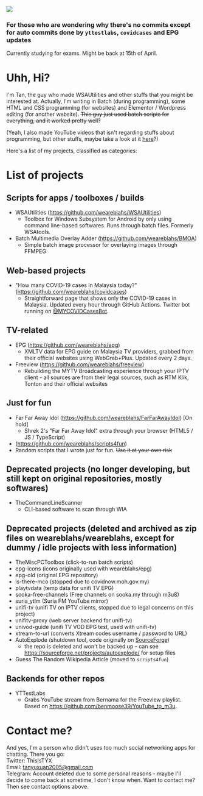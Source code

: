 ![](https://github-profile-summary-cards.vercel.app/api/cards/profile-details?username=weareblahs&theme=monokai)
### For those who are wondering why there's no commits except for auto commits done by `yttestlabs`, `covidcases` and EPG updates
Currently studying for exams. Might be back at 15th of April.
# Uhh, Hi?
I'm Tan, the guy who made WSAUtilities and other stuffs that you might be interested at. Actually, I'm writing in Batch (during programming), some HTML and CSS programming (for websites) and Elementor / Wordpress editing (for another website). ~~This guy just used batch scripts for everything, and it worked pretty well?~~  
  
(Yeah, I also made YouTube videos that isn't regarding stuffs about programming, but other stuffs, maybe take a look at it [here](https://www.youtube.com/c/OogaChakaOogaOoga)?)  
  
Here's a list of my projects, classified as categories:
# List of projects
## Scripts for apps / toolboxes / builds
 - WSAUtilities (https://github.com/weareblahs/WSAUtilities)
   - Toolbox for Windows Subsystem for Android by only using command line-based softwares. Runs through batch files. Formerly WSAtools.
 - Batch Multimedia Overlay Adder (https://github.com/weareblahs/BMOA)
   - Simple batch image processor for overlaying images through FFMPEG
## Web-based projects
 - "How many COVID-19 cases in Malaysia today?" (https://github.com/weareblahs/covidcases)
   - Straightforward page that shows only the COVID-19 cases in Malaysia. Updated every hour through GitHub Actions. Twitter bot running on [@MYCOVIDCasesBot](https://twitter.com/MYCOVIDCasesBot).
## TV-related
 - EPG (https://github.com/weareblahs/epg)
   - XMLTV data for EPG guide on Malaysia TV providers, grabbed from their official websites using WebGrab+Plus. Updated every 2 days.
 - Freeview (https://github.com/weareblahs/freeview)
   - Rebuilding the MYTV Broadcasting experience through your IPTV client - all sources are from their legal sources, such as RTM Klik, Tonton and their official websites
## Just for fun
 - Far Far Away Idol (https://github.com/weareblahs/FarFarAwayIdol) [On hold]
   - Shrek 2's "Far Far Away Idol" extra through your browser (HTML5 / JS / TypeScript)
 -  (https://github.com/weareblahs/scripts4fun)
   - Random scripts that I wrote just for fun. ~~Use it at your own risk~~
## Deprecated projects (no longer developing, but still kept on original repositories, mostly softwares)
 - TheCommandLineScanner
   - CLI-based software to scan through WIA
## Deprecated projects (deleted and archived as zip files on weareblahs/weareblahs, except for dummy / idle projects with less information)
- TheMiscPCToolbox (click-to-run batch scripts)
- epg-icons (icons originally used with weareblahs/epg)
- epg-old (original EPG repository)
- is-there-mco (stopped due to covidnow.moh.gov.my)
- playtvdata (temp data for unifi TV EPG)
- sooka-free-channels (Free channels on sooka.my through m3u8)
- suria_ytlm (Suria FM YouTube mirror)
- unifi-tv (unifi TV on IPTV clients, stopped due to legal concerns on this project)
- unifitv-proxy (web server backend for unifi-tv)
- univod-guide (unifi TV VOD EPG test, used with unifi-tv)
- xtream-to-url (converts Xtream codes username / password to URL)
- AutoExplode (shutdown tool, code originally on [SourceForge](https://sourceforge.net/projects/autoexplode/))
  - the repo is deleted and won't be backed up - can see https://sourceforge.net/projects/autoexplode/ for setup files
- Guess The Random Wikipedia Article (moved to `scripts4fun`)
## Backends for other repos
 - YTTestLabs
   - Grabs YouTube stream from Bernama for the Freeview playlist. Based on https://github.com/benmoose39/YouTube_to_m3u.

# Contact me?
And yes, I'm a person who didn't uses too much social networking apps for chatting. There you go:  
Twitter: ThisIsTYX  
Email: tanyuxuan2005@gmail.com  
Telegram: Account deleted due to some personal reasons - maybe I'll decide to come back at sometime, I don't know when. Want to contact me? Then see contact options above.
